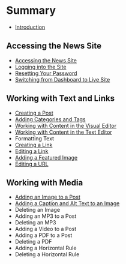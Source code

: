 # Summary

* [Introduction](README.md)

## Accessing the News Site

* [Accessing the News Site](accessing-the-news-site/accessing-the-news-site.md)
* [Logging into the Site](accessing-the-news-site/logging-into-the-site.md)
* [Resetting Your Password](accessing-the-news-site/resetting-your-password.md)
* [Switching from Dashboard to Live Site](accessing-the-news-site/switching-from-dashboard-to-live-site.md)

## Working with Text and Links

* [Creating a Post](working-with-text-and-links/creating-a-post.md)
* [Adding Categories and Tags](working-with-text-and-links/adding-categories-and-tags.md)
* [Working with Content in the Visual Editor](working-with-text-and-links/working-with-content-in-the-visual-editor.md)
* [Working with Content in the Text Editor](working-with-text-and-links/working-with-content-in-the-text-editor.md)
* Formatting Text
* [Creating a Link](working-with-text-and-links/creating-a-link.md)
* [Editing a Link](working-with-text-and-links/editing-a-link.md)
* [Adding a Featured Image](working-with-text-and-links/adding-a-featured-image.md)
* [Editing a URL](working-with-text-and-links/editing-a-url.md)

## Working with Media

* [Adding an Image to a Post](working-with-media/adding-an-image-to-a-post.md)
* [Adding a Caption and Alt Text to an Image](working-with-media/adding-a-caption-and-alt-text-to-an-image.md)
* Deleting an Image
* Adding an MP3 to a Post
* Deleting an MP3
* Adding a Video to a Post
* Adding a PDF to a Post
* Deleting a PDF
* Adding a Horizontal Rule
* Deleting a Horizontal Rule

